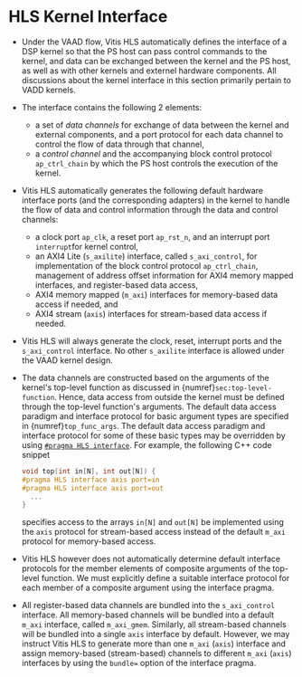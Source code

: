 # HLS Kernel Interface

* Under the VAAD flow, Vitis HLS automatically defines the interface
  of a DSP kernel so that the PS host can pass control commands to the
  kernel, and data can be exchanged between the kernel and the PS
  host, as well as with other kernels and externel hardware
  components. All discussions about the kernel interface in this
  section primarily pertain to VADD kernels.

* The interface contains the following 2 elements:
  - a set of *data channels* for exchange of data between the kernel
    and external components, and a port protocol for each data channel
    to control the flow of data through that channel,
  - a *control channel* and the accompanying block control protocol
    `ap_ctrl_chain` by which the PS host controls the execution of the
    kernel.

* Vitis HLS automatically generates the following default hardware
  interface ports (and the corresponding adapters) in the kernel to
  handle the flow of data and control information through the data and
  control channels:
  - a clock port `ap_clk`, a reset port `ap_rst_n`, and an interrupt
     port `interrupt`for kernel control,
  - an AXI4 Lite (`s_axilite`) interface, called `s_axi_control`, for
    implementation of the block control protocol `ap_ctrl_chain`,
    management of address offset information for AXI4 memory
    mapped interfaces, and register-based data access,
  - AXI4 memory mapped (`m_axi`) interfaces for memory-based data
    access if needed, and
  - AXI4 stream (`axis`) interfaces for stream-based data access if
    needed. 
 
* Vitis HLS will always generate the clock, reset, interrupt ports and
   the `s_axi_control` interface. No other `s_axilite` interface is
   allowed under the VAAD kernel design.
 
* The data channels are constructed based on the arguments of the
  kernel's top-level function as discussed in
  {numref}`sec:top-level-function`. Hence, data access from outside
  the kernel must be defined through the top-level function's
  arguments. The default data access paradigm and interface protocol
  for basic argument types are specified in {numref}`top_func_args`.
  The default data access paradigm and interface protocol for some of
  these basic types may be overridden by using [`#pragma HLS
  interface`](https://docs.xilinx.com/r/en-US/ug1399-vitis-hls/pragma-HLS-interface).
  For example, the following C++ code snippet
  ```c++
  void top(int in[N], int out[N]) {
  #pragma HLS interface axis port=in
  #pragma HLS interface axis port=out
    ...
  }
  ```
  specifies access to the arrays `in[N]` and `out[N]` be implemented
  using the `axis` protocol for stream-based access instead of the
  default `m_axi` protocol for memory-based access.

* Vitis HLS however does not automatically determine default interface
  protocols for the member elements of composite arguments of the top-level
  function. We must explicitly define a suitable interface protocol
  for each member of a composite argument using the interface pragma. 

* All register-based data channels are bundled into the
  `s_axi_control` interface.  All memory-based channels will be  bundled
  into a default `m_axi` interface, called `m_axi_gmem`. Similarly,
  all stream-based channels will be bundled into a single `axis`
  interface by default. However, we may instruct Vitis HLS to generate
  more than one `m_axi` (`axis`) interface and assign memory-based
      (stream-based) channels to different `m_axi` (`axis`) interfaces
  by using the `bundle=` option of the interface pragma. 
  
